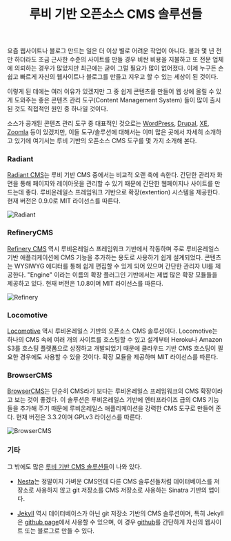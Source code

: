 ﻿---
layout: post
title: 루비 기반 오픈소스 CMS 솔루션들
excerpt: 요즘은 웹사이트나 블로그 만드는 일이 "누워서 떡먹는 일"처럼 쉬워졌습니다. 한 때는 제법 까다로운 축에 속했던 일들이 이렇게 쉬워 진 데에는 강력한 기능을 갖춘 좋은 CMS 솔루션들이 큰 몫을 했습니다. 여기서는 루비 기반으로 사용할 수 있는 오픈소스 CMS 도구들을 몇 가지 소개합니다.
thumbnail: http://farm7.static.flickr.com/6099/6298110344_3ff95d77b8_m.jpg
---

요즘 웹사이트나 블로그 만드는 일은 더 이상 별로 어려운 작업이 아니다. 불과 몇 년 전만 하더라도 
조금 근사한 수준의 사이트를 만들 경우 비싼 비용을 지불하고 또 전문 업체에 의뢰하는 경우가 많았지만 
최근에는 굳이 그럴 필요가 많이 없어졌다. 이제 누구든 손쉽고 빠르게 자신의 웹사이트나 블로그를 만들고 지우고
할 수 있는 세상이 된 것이다. 

이렇게 된 데에는 여러 이유가 있겠지만 그 중 쉽게 콘텐츠를 만들어 웹 상에 올릴 수 있게 도와주는 좋은 콘텐츠 관리 도구(Content 
Management System) 들이 많이 출시된 것도 직접적인 원인 중 하나일 것이다. 

소스가 공개된 콘텐츠 관리 도구 중 대표적인 것으로는 [WordPress](http://wordpress.org/), 
[Drupal](http://drupal.org/),  [XE](http://www.xpressengine.com/), 
[Zoomla](http://www.joomla.org/) 등이 있겠지만, 이들 도구/솔루션에 대해서는 이미 많은 곳에서
자세히 소개하고 있기에 여기서는 루비 기반의 오픈소스 CMS 도구를 몇 가지 소개해 본다.

### Radiant

[Radiant CMS](http://radiantcms.org/)는 루비 기반 CMS 중에서는 비교적 오랜 축에 속한다. 
간단한 관리자 화면을 통해 페이지와 레이아웃을 관리할 수 있기 때문에 간단한 웹페이지나 사이트를 만드는데 좋다.
루비온레일스 프레임워크 기반으로 확장(extention) 시스템을 제공한다. 현재 버전은 0.9.0로 MIT 라이선스를 따른다.

![Radiant](http://radiantcms.org/images/screenshot.jpg)

### RefineryCMS

[Refinery CMS](http://refinerycms.com/) 역시 루비온레일스 프레임워크 기반에서 작동하며
주로 루비온레일스 기반 애플리케이션에 CMS 기능을 추가하는 용도로 사용하기 쉽게 설계되었다. 
콘텐츠는 WYSIWYG 에디터를 통해 쉽게 편집할 수 있게 되어 있으며 간단한 관리자 UI를 제공한다.
"Engine" 이라는 이름의 확장 플러그인 기반에서는 제법 많은 확장 모듈들을 제공하고 있다.
현재 버전은 1.0.8이며 MIT 라이선스를 따른다.

![Refinery](http://refinerycms.com/images/refinery-screenshot.png?1290654959)

### Locomotive

[Locomotive](http://locomotivecms.com/) 역시 루비온레일스 기반의 오픈소스 CMS 솔루션이다.
Locomotive는 하나의 CMS 속에 여러 개의 사이트를 호스팅할 수 있고 
설계부터 Heroku나 Amazon S3를 호스팅 플랫폼으로 상정하고 개발되었기 때문에 클라우드 기반 CMS 호스팅이
필요한 경우에도 사용할 수 있을 것이다. 확장 모듈을 제공하며 MIT 라이선스를 따른다.

### BrowserCMS

[BrowserCMS](http://www.browsercms.org/)는 단순히 CMS라기 보다는 루비온레일스 프레임워크의 CMS 확장이라고
보는 것이 좋겠다. 이 솔루션은 루비온레일스 기반에 엔터프라이즈 급의 CMS 기능들을 추가해 주기 때문에
루비온레일스 애플리케이션을 강력한 CMS 도구로 만들어 준다. 현재 버전은 3.3.2이며 GPLv3 라이선스를 따른다.

![BrowserCMS](http://www.browsercms.org/image1.jpg)

### 기타

그 밖에도 많은 [루비 기반 CMS 솔루션들](https://www.ruby-toolbox.com/categories/content_management_systems)이 나와 있다. 

* [Nesta](http://nestacms.com/)는 정말이지 가벼운 CMS인데 다른 CMS 솔루션들처럼 데이터베이스를 저장소로 사용하지 않고
git 저장소를 CMS 저장소로 사용하는 Sinatra 기반의 앱이다. 

* [Jekyll](http://jekyllrb.com/) 역시 데이터베이스가 아닌 git 저장소 기반의 CMS 솔루션이며, 특히 Jekyll은 
[github page](http://pages.github.com/)에서 사용할 수 있으며, 
이 경우 [github](http://github.com)를 간단하게 자신의 웹사이트 또는 블로그로 만들 수 있다.

